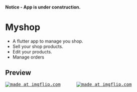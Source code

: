#### Notice - App is under construction.
# Myshop

- A flutter app to manage you shop.
- Sell your shop products.
- Edit your products.
- Manage orders

## Preview
<pre>
<a href="https://imgflip.com/gif/3bv4hf"><img src="https://i.imgflip.com/3bv4hf.gif" title="made at imgflip.com"/></a>      <a href="https://imgflip.com/gif/3bv4ml"><img src="https://i.imgflip.com/3bv4ml.gif" title="made at imgflip.com"/></a>
</pre>
